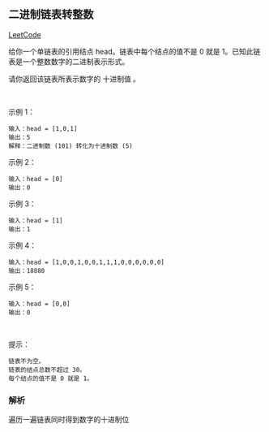 ## 二进制链表转整数

[LeetCode](https://leetcode-cn.com/problems/convert-binary-number-in-a-linked-list-to-integer/)

给你一个单链表的引用结点 head。链表中每个结点的值不是 0 就是 1。已知此链表是一个整数数字的二进制表示形式。

请你返回该链表所表示数字的 十进制值 。

 

示例 1：
```
输入：head = [1,0,1]
输出：5
解释：二进制数 (101) 转化为十进制数 (5)
```

示例 2：
```
输入：head = [0]
输出：0
```

示例 3：
```
输入：head = [1]
输出：1
```

示例 4：

```
输入：head = [1,0,0,1,0,0,1,1,1,0,0,0,0,0,0]
输出：18880
```

示例 5：

```
输入：head = [0,0]
输出：0
```
 

提示：
```
链表不为空。
链表的结点总数不超过 30。
每个结点的值不是 0 就是 1。
```

### 解析
遍历一遍链表同时得到数字的十进制位